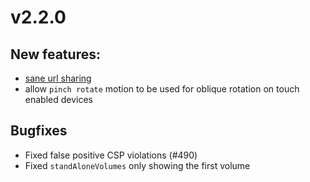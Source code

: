 # v2.2.0

## New features:

- [sane url sharing](../usage/sharing.md)
- allow `pinch rotate` motion to be used for oblique rotation on touch enabled devices

## Bugfixes

- Fixed false positive CSP violations (#490)
- Fixed `standAloneVolumes` only showing the first volume

